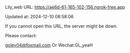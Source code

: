 Lily_web URL: https://ae6d-61-165-102-156.ngrok-free.app

Updated at: 2024-12-10 08:58:06

If you cannot open this URL, the server might be down.

Please contact: 

goley04@foxmail.com Or Wechat:GL_yeaH